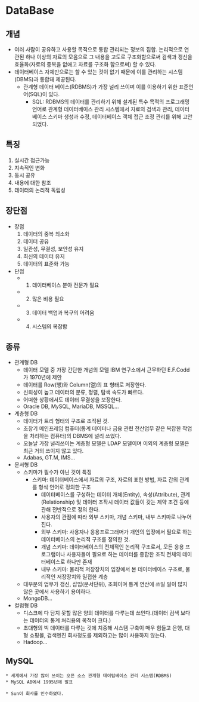 # DataBase

## 개념
* 여러 사람이 공유하고 사용할 목적으로 통합 관리되는 정보의 집합. 논리적으로 연관된 하나 이상의 자료의 모음으로 그 내용을 고도로 구조화함으로써 검색과 갱신을 효율화(자료의 중복을 없애고 자료를 구조화 함으로써) 할 수 있다. 
* 데이터베이스 자체만으로는 할 수 있는 것이 없기 때문에 이를 관리하는 시스템(DBMS)과 통합돼 제공된다.
	* 관계형 데이터 베이스(RDBMS)가 가장 널리 쓰이며 이를 이용하기 위한 표준언어(SQL)이 있다.
		* SQL: RDBMS의 데이터를 관리하기 위해 설계된 특수 목적의 프로그래밍 언어로 관계형 데이터베이스 관리 시스템에서 자료의 검색과 관리, 데이터베이스 스키마 생성과 수정, 데이터베이스 객체 접근 조정 관리를 위해 고안되었다. 
## 특징 
1. 실시간 접근가능
2. 지속적인 변화
3. 동시 공유
4. 내용에 대한 참조
5. 데이터의 논리적 독립성

## 장단점
* 장점
	1. 데이터의 중복 최소화
	2. 데이터 공유
	3. 일관성, 무결성, 보안성 유지
	4. 최신의 데이터 유지
	5. 데이터의 표준화 가능
* 단점
	* 1. 데이터베이스 분야 전문가 필요
	* 2. 많은 비용 필요
	* 3. 데이터 백업과 복구의 어려움
	* 4. 시스템의 복잡함

## 종류
* 관계형 DB
	* 데이터 모델 중 가장 간단한 개념의 모델 IBM 연구소에서 근무하던 E.F.Codd가 1970년에 제안
	* 데이터를 Row(행)와 Column(열)의 표 형태로 저장한다.
	* 신뢰성이 높고 데이터의 분류, 정렬, 탐색 속도가 빠르다.
	* 어떠한 상황에서도 데이터 무결성을 보장한다.
	* Oracle DB, MySQL, MariaDB, MSSQL...
* 계층형 DB
	* 데이터가 트리 형태의 구조로 조직된 것.
	* 초창기 메인프레임 컴퓨터(통계 데이터나 금융 관련 전산업무 같은 복잡한 작업을 처리하는 컴퓨터)의 DBMS에 널리 쓰였다.
	* 오늘날 가장 널리쓰이는 계층형 모델은 LDAP 모델이며 이외의 계층형 모델은 최근 거의 쓰이지 않고 있다.
	* Adabas, GT.M, IMS...
* 문서형 DB
	* 스키마가 필수가 아닌 것이 특징
		* 스키마: 데이터베이스에서 자료의 구조, 자료의 표현 방법, 자료 간의 관계를 형식 언어로 정의한 구조
			* 데이터베이스를 구성하는 데이터 개체(Entity), 속성(Attribute), 관계(Relationship) 및 데이터 조작시 데이터 값들이 갖는 제약 조건 등에 관해 전반적으로 정의 한다.
			* 사용자의 관점에 따라 외부 스키마, 개념 스키마, 내부 스키마로 나누어진다.
			- 외부 스키마: 사용자나 응용프로그래머가 개인의 입장에서 필요로 하는 데이터베이스의 논리적 구조를 정의한 것.
			- 개념 스키마: 데이터베이스의 전체적인 논리적 구조로서, 모든 응용 프로그램이나 사용자들이 필요로 하는 데이터를 종합한 조직 전체의 데이터베이스로 하나만 존재
			- 내부 스키마: 물리적 저장장치의 입장에서 본 데이터베이스 구조로, 물리적인 저장장치와 밀접한 계층
	* 대부분의 업무가 갱신, 삽입(문서단위), 조회이며 통계 연산에 쓰일 일이 많지 않은 곳에서 사용하기 용이하다.
	* MongoDB...
* 컬럼형 DB
	* 디스크에 다 담지 못할 많은 양의 데이터를 다루는데 쓰인다.(데이터 검색 보다는 데이터의 통계 처리용의 목적이 크다.)
	* 초대형의 빅 데이터를 다루는 것에 치중해 시스템 구축이 매우 힘들고 은행, 대형 쇼핑몰, 검색엔진 회사정도를 제외하고는 많이 사용하지 않는다.
	* Hadoop...





## MySQL
	* 세계에서 가장 많이 쓰이는 오픈 소스 관계형 데이텁베이스 관리 시스템(RDBMS)
	* MySQL AB에서 1995년에 발표

	* Sun이 회사를 인수하였다.
